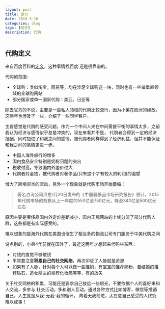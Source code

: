 ```yaml
---
layout: post
title: 读书
date: 2016-3-16
categories: blog
tags: [前言]
description: 代购
---
```


## 代购定义

来自百度百科的[定义](http://baike.baidu.com/link?url=mSk9TRwGrx1CqFj-YT4wuLjoKOO1fA61eNmh4AJKnbyO5z5pK7_EMLbaE1XlEP-KEB_mLT1joy3cOWpG_iyxL_)，这种事情找百度
还是很靠谱的。

代购的范围:
* 全球购：类似淘宝，网易等，均在涉足全球购这一块，同时也有一些做垂直领域的全球购网站
* 部分国家或单一国家代购：美亚，日亚等

除去官方的不说，主要是一些私人领域的代购比较流行，因为小弟在欧洲的缘故，这两年也涉及了一些，介绍了一些同学客户。

主要感觉是代购的感受问题，作为一个中间人夹在中间需要平衡的事情太多，之前我认为经济与感情似乎总是冲突的，现在来看并不是，
代购者会得到一定的经济报酬，同时加进了和我之间的感情，被代购者同样得到了经济利益，但并不能保证和我之间的感情更进一步。

* 中国人海外旅行的增多
* 国内食品安全特别是奶粉问题的突出
* 税收过高，导致国内外差价过大
* 代购者对金钱，被代购者对奢侈品(只有这个才有较大的利润)的渴望

增大了跨境资本的流动，另外一个现象就是代购市场开始萎缩：
> 著名咨询公司贝恩1月20日发布的《中国奢侈品市场研究报告》预计，2015年代购市场的规模从上一年度的550亿至750亿元，降至340亿至500亿元左右

原因主要是奢侈品国内外定价差距减小，国内正规网站的上线分流了部分代购人群，这些都是有实际感受的。

难以想象的是海外代购在美国也催生了相当多的物流公司专门服务于中美代购之间

说点别的，小弟4年前就在国外了，最近这两年才想起来代购些东西：
* 对钱的直觉不够敏锐
* 平常要注意**积累自己的社交网络**，再次印证了人脉就是资源
* 如果有了人脉，针对每个人可以做一些推销，有宝宝的推荐奶粉，要结婚的推荐钻石，追女朋友的推荐化妆品等等，有的放矢

关于社交网络的积累，可能还是要求自己放远一些眼光，不要依据个人的喜好来和人交流，多参与
社交活动，多和别人互动，通过各种方式比如博客，微信等推销自己，人生就是从我-无我-我的循环，
向着无我前进，太在意自己感受的人终究难以成事！


















